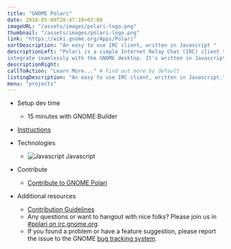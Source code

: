```yaml
---
title: "GNOME Polari"
date: 2018-05-09T20:47:18+03:00
imageURL: "/assets/images/polari-logo.png"
thumbnail: "/assets/images/polari-logo.png"
link: "https://wiki.gnome.org/Apps/Polari"
sortDescription: "An easy to use IRC client, written in Javascript "
descriptionLeft: "Polari is a simple Internet Relay Chat (IRC) client that is designed to
integrate seamlessly with the GNOME desktop. It's written in Javascript and it's a great project to begin with, especially if this is your first attempt contributing code into an open source project."
descriptionRight:
callToAction: "Learn More..." # Find out more by default
listingDescription: "An easy to use IRC client, written in Javascript." # The description of the project for the project listing, if no description is provided the content of the sortDescription will be used
menu: "projects"
---
```


- Setup dev time

  - 15 minutes with GNOME Builder

* [Instructions](https://wiki.gnome.org/Newcomers/BuildProject)

* Technologies

  - ![Javascript](/assets/images/js.jpg) Javascript

* Contribute

  - [Contribute to GNOME Polari](http://firefox-dev.tools/debugger.html/CONTRIBUTING.html#getting-started-runner)

* Additional resources
  - [Contribution Guidelines](https://gitlab.gnome.org/GNOME/gnome-todo/blob/master/doc/CONTRIBUTING.md)
  - Any questions or want to hangout with nice folks? Please join us in [#polari on irc.gnome.org](irc://irc.gnome.org/%23polari).
  - If you found a problem or have a feature suggestion, please report the issue to the GNOME [bug tracking system](https://gitlab.gnome.org/GNOME/polari/issues).
